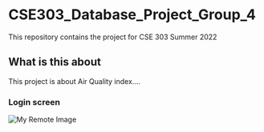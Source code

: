 # CSE303_Database_Project_Group_4
This repository contains the project for CSE 303 Summer 2022

## What is this about

This project is about Air Quality index....


### Login screen
![My Remote Image](https://ibb.co/jTy4pf2)